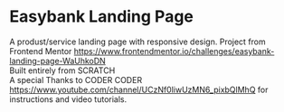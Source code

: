 # Easybank Landing Page
A produst/service landing page with responsive design. Project from Frontend Mentor https://www.frontendmentor.io/challenges/easybank-landing-page-WaUhkoDN <br />
Built entirely from SCRATCH <br /> 
A special Thanks to CODER CODER https://www.youtube.com/channel/UCzNf0liwUzMN6_pixbQlMhQ for instructions and video tutorials.
